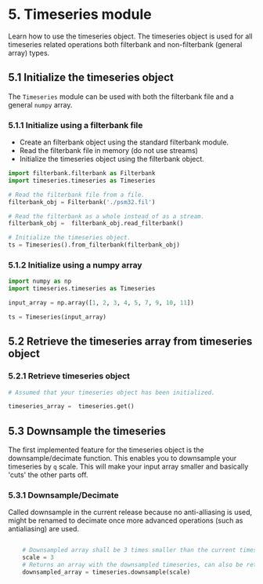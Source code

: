 # 5. Timeseries module
Learn how to use the timeseries object. The timeseries object is used for all timeseries related operations both filterbank and non-filterbank (general array) types. 

## 5.1 Initialize the timeseries object

The ``Timeseries`` module can be used with both the filterbank file and a general ``numpy`` array. 

### 5.1.1 Initialize using a filterbank file

- Create an filterbank object using the standard filterbank module. 
- Read the filterbank file in memory (do not use streams)
- Initialize the timeseries object using the filterbank object.  

```python
import filterbank.filterbank as Filterbank
import timeseries.timeseries as Timeseries

# Read the filterbank file from a file. 
filterbank_obj = Filterbank('./psm32.fil')

# Read the filterbank as a whole instead of as a stream. 
filterbank_obj =  filterbank_obj.read_filterbank()

# Initialize the timeseries object. 
ts = Timeseries().from_filterbank(filterbank_obj)
```

### 5.1.2 Initialize using a numpy array
```python
import numpy as np
import timeseries.timeseries as Timeseries

input_array = np.array([1, 2, 3, 4, 5, 7, 9, 10, 11])

ts = Timeseries(input_array)

```

## 5.2 Retrieve the timeseries array from timeseries object

### 5.2.1 Retrieve timeseries object

```python
# Assumed that your timeseries object has been initialized. 

timeseries_array =  timeseries.get()

```

## 5.3 Downsample the timeseries
The first implemented feature for the timeseries object is the downsample/decimate function. This enables you to downsample your timeseries by `q` scale. This will make your input array smaller and basically 'cuts' the other parts off. 

### 5.3.1 Downsample/Decimate
Called downsample in the current release because no anti-alliasing is used, might be renamed to decimate once more advanced operations (such as antialiasing) are used. 

```python

    # Downsampled array shall be 3 times smaller than the current timeseries (as initialized) 
    scale = 3
    # Returns an array with the downsampled timeseries, can also be retreived lated user timseries.get()
    downsampled_array = timeseries.downsample(scale)
```
